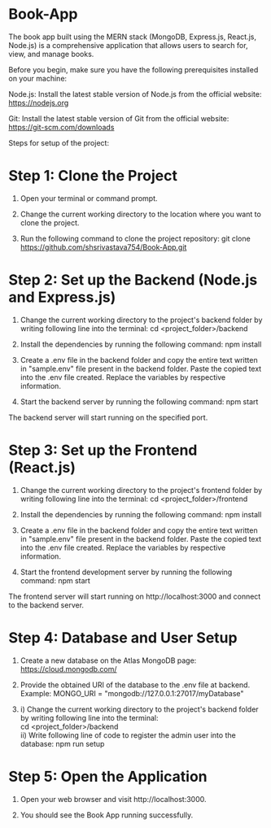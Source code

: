 # Book-App

The book app built using the MERN stack (MongoDB, Express.js, React.js, Node.js) is a comprehensive application that allows users to search for, view, and manage books.

Before you begin, make sure you have the following prerequisites installed on your machine:

Node.js: Install the latest stable version of Node.js from the official website: https://nodejs.org

Git: Install the latest stable version of Git from the official website: https://git-scm.com/downloads

Steps for setup of the project:

# Step 1: Clone the Project
1) Open your terminal or command prompt.

2) Change the current working directory to the location where you want to clone the project.

3) Run the following command to clone the project repository:
   git clone https://github.com/shsrivastava754/Book-App.git

# Step 2: Set up the Backend (Node.js and Express.js)
1) Change the current working directory to the project's backend folder by writing following line into the terminal:
   cd <project_folder>/backend
   
2) Install the dependencies by running the following command:
   npm install

3) Create a .env file in the backend folder and copy the entire text written in "sample.env" file present in the backend folder. Paste the copied text into the       .env file created. Replace the variables by respective information.
   
4) Start the backend server by running the following command:
   npm start

The backend server will start running on the specified port.

# Step 3: Set up the Frontend (React.js)
1) Change the current working directory to the project's frontend folder by writing following line into the terminal:
   cd <project_folder>/frontend

2) Install the dependencies by running the following command:
   npm install

3) Create a .env file in the backend folder and copy the entire text written in "sample.env" file present in the backend folder. Paste the copied text into the       .env file created. Replace the variables by respective information.

4) Start the frontend development server by running the following command:
   npm start

The frontend server will start running on http://localhost:3000 and connect to the backend server.

# Step 4: Database and User Setup
1) Create a new database on the Atlas MongoDB page: https://cloud.mongodb.com/

2) Provide the obtained URI of the database to the .env file at backend.
   Example: MONGO_URI = "mongodb://127.0.0.1:27017/myDatabase"

3) i) Change the current working directory to the project's backend folder by writing following line into the terminal:<br>
      cd <project_folder>/backend <br>
   ii) Write following line of code to register the admin user into the database:
      npm run setup
   
# Step 5: Open the Application
1) Open your web browser and visit http://localhost:3000.

2) You should see the Book App running successfully.
